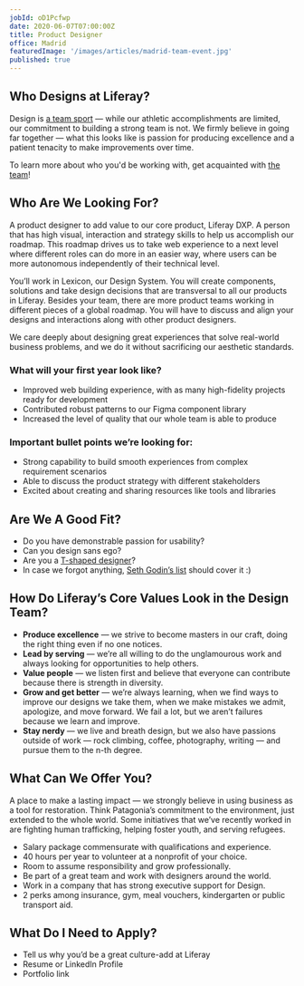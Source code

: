 ```yaml
---
jobId: oD1Pcfwp
date: 2020-06-07T07:00:00Z
title: Product Designer
office: Madrid
featuredImage: '/images/articles/madrid-team-event.jpg'
published: true
---
```


## Who Designs at Liferay?

Design is [a team sport](https://www.oreilly.com/ideas/12-qualities-of-effective-design-organizations) — while our athletic accomplishments are limited, our commitment to building a strong team is not. We firmly believe in going far together — what this looks like is passion for producing excellence and a patient tenacity to make improvements over time.

To learn more about who you'd be working with, get acquainted with [the team](/team)!

## Who Are We Looking For?

A product designer to add value to our core product, Liferay DXP. A person that has high visual, interaction and strategy skills to help us accomplish our roadmap. This roadmap drives us to take web experience to a next level where different roles can do more in an easier way, where users can be more autonomous independently of their technical level.

You’ll work in Lexicon, our Design System. You will create components, solutions and take design decisions that are transversal to all our products in Liferay. Besides your team, there are more product teams working in different pieces of a global roadmap. You will have to discuss and align your designs and interactions along with other product designers.

We care deeply about designing great experiences that solve real-world business problems, and we do it without sacrificing our aesthetic standards.

### What will your first year look like?

- Improved web building experience, with as many high-fidelity projects ready for development
- Contributed robust patterns to our Figma component library
- Increased the level of quality that our whole team is able to produce

### Important bullet points we’re looking for:

- Strong capability to build smooth experiences from complex requirement scenarios
- Able to discuss the product strategy with different stakeholders 
- Excited about creating and sharing resources like tools and libraries

## Are We A Good Fit?

-   Do you have demonstrable passion for usability?
-   Can you design sans ego?
-   Are you a [T-shaped designer](https://chiefexecutive.net/ideo-ceo-tim-brown-t-shaped-stars-the-backbone-of-ideoaes-collaborative-culture__trashed/)?
-   In case we forgot anything, [Seth Godin’s list](https://seths.blog/2018/04/missing-from-your-job-description/) should cover it :)

## How Do Liferay’s Core Values Look in the Design Team?

-   **Produce excellence** — we strive to become masters in our craft, doing the right thing even if no one notices.
-   **Lead by serving** — we’re all willing to do the unglamourous work and always looking for opportunities to help others.
-   **Value people** — we listen first and believe that everyone can contribute because there is strength in diversity.
-   **Grow and get better** — we’re always learning, when we find ways to improve our designs we take them, when we make mistakes we admit, apologize, and move forward. We fail a lot, but we aren’t failures because we learn and improve.
-   **Stay nerdy** — we live and breath design, but we also have passions outside of work — rock climbing, coffee, photography, writing — and pursue them to the n-th degree.

## What Can We Offer You?

A place to make a lasting impact — we strongly believe in using business as a tool for restoration. Think Patagonia’s commitment to the environment, just extended to the whole world. Some initiatives that we’ve recently worked in are fighting human trafficking, helping foster youth, and serving refugees.

- Salary package commensurate with qualifications and experience.
- 40 hours per year to volunteer at a nonprofit of your choice.
- Room to assume responsibility and grow professionally.
- Be part of a great team and work with designers around the world.
- Work in a company that has strong executive support for Design.
- 2 perks among insurance, gym, meal vouchers, kindergarten or public transport aid.

## What Do I Need to Apply?

-   Tell us why you’d be a great culture-add at Liferay
-   Resume or LinkedIn Profile
-   Portfolio link
